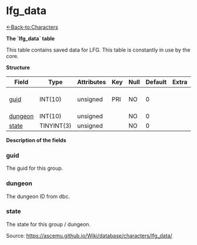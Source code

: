 # lfg\_data

[<-Back-to:Characters](database-characters.md)

**The \`lfg\_data\` table**

This table contains saved data for LFG. This table is constantly in use by the core.

**Structure**

| Field        | Type       | Attributes | Key | Null | Default | Extra | Comment                  |
|--------------|------------|------------|-----|------|---------|-------|--------------------------|
| [guid][1]    | INT(10)    | unsigned   | PRI | NO   | 0       |       | Global Unique Identifier |
| [dungeon][2] | INT(10)    | unsigned   |     | NO   | 0       |       |                          |
| [state][3]   | TINYINT(3) | unsigned   |     | NO   | 0       |       |                          |

[1]: #guid
[2]: #dungeon
[3]: #state

**Description of the fields**

### guid

The guid for this group.

### dungeon

The dungeon ID from dbc.

### state

The state for this group / dungeon.

Source: https://ascemu.github.io/Wiki/database/characters/lfg_data/
